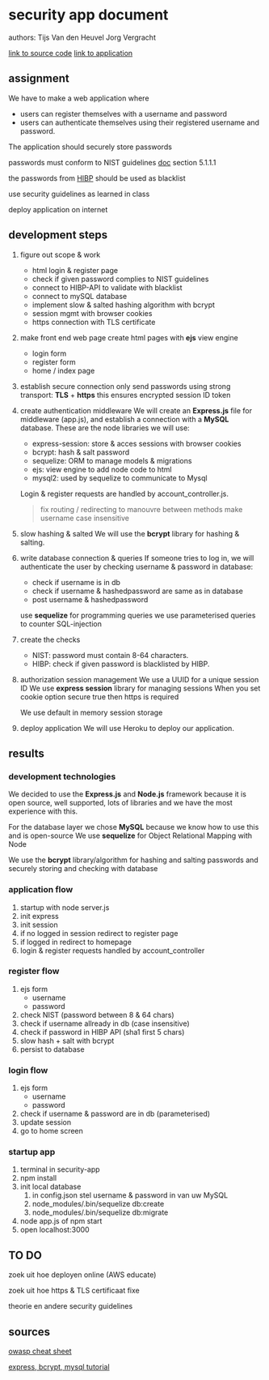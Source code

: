 # security app document

authors:
Tijs Van den Heuvel
Jorg Vergracht

[link to source code](https://github.com/tijsvandenheuvel/team_3_secure_login)
[link to application](https://jorg-tijs-taak.herokuapp.com)

## assignment

We have to make a web application where 
- users can register themselves with a username and password
- users can authenticate themselves using their registered username and password. 

The application should securely store passwords

passwords must conform to NIST guidelines
[doc](https://pages.nist.gov/800-63-3/sp800-63b.html) section 5.1.1.1

the passwords from [HIBP](https://haveibeenpwned.com/) should be used as blacklist 

use security guidelines as learned in class

deploy application on internet

## development steps

1. figure out scope & work
   - html login & register page
   - check if given password complies to NIST guidelines
   - connect to HIBP-API to validate with blacklist
   - connect to mySQL database 
   - implement slow & salted hashing algorithm with bcrypt
   - session mgmt with browser cookies
   - https connection with TLS certificate

2. make front end web page
    create html pages with **ejs** view engine
    - login form
    - register form
    - home / index page
   
3. establish secure connection
    only send passwords using strong transport: **TLS** + **https**
    this ensures encrypted session ID token

4. create authentication middleware
    We will create an **Express.js** file for middleware (app.js), 
    and establish a connection with a **MySQL** database. 
    These are the node libraries we will use: 
    - express-session: store & acces sessions with browser cookies
    - bcrypt: hash & salt password
    - sequelize: ORM to manage models & migrations
    - ejs: view engine to add node code to html
    - mysql2: used by sequelize to communicate to Mysql 

    Login & register requests are handled by account_controller.js.

    > fix routing / redirecting to manouvre between methods
    > make username case insensitive
    
5. slow hashing & salted
    We will use the **bcrypt** library for hashing & salting.


6. write database connection & queries
    If someone tries to log in, we will authenticate the user by checking username & password in database:
    - check if username is in db
    - check if username & hashedpassword are same as in database
    - post username & hashedpassword
  
    use **sequelize** for programming queries
    we use parameterised queries to counter SQL-injection

7. create the checks
   - NIST: password must contain 8-64 characters.
   - HIBP: check if given password is blacklisted by HIBP.

8. authorization
    session management
    We use a UUID for a unique session ID
    We use **express session** library for managing sessions
    When you set cookie option secure true then https is required

    We use default in memory session storage 

9. deploy application 
    We will use Heroku to deploy our application.

## results

### development technologies
We decided to use the **Express.js** and **Node.js** framework because it is open source, well supported, lots of libraries and we have the most experience with this.

For the database layer we chose **MySQL** because we know how to use this and is open-source
We use **sequelize** for Object Relational Mapping with Node

We use the **bcrypt** library/algorithm for hashing and salting passwords and securely storing and checking with database

### application flow
1. startup with node server.js
1. init express
2. init session
3. if no logged in session redirect to register page
4. if logged in redirect to homepage
5. login & register requests handled by account_controller

### register flow
1. ejs form 
    - username
    - password
2. check NIST (password between 8 & 64 chars)
3. check if username allready in db (case insensitive)
4. check if password in HIBP API (sha1 first 5 chars)
5. slow hash + salt with bcrypt
6. persist to database

### login flow
1. ejs form
    - username
    - password
2. check if username & password are in db (parameterised)
3. update session
4. go to home screen

### startup app 
1. terminal in security-app
2. npm install 
3. init local database
   1. in config.json stel username & password in van uw MySQL 
   2. node_modules/.bin/sequelize db:create
   3. node_modules/.bin/sequelize db:migrate
4. node app.js  of  npm start
5. open localhost:3000


## TO DO 

zoek uit hoe deployen online  (AWS educate)   

zoek uit hoe https & TLS certificaat fixe       

theorie en andere security guidelines 

## sources

[owasp cheat sheet](https://github.com/OWASP/CheatSheetSeries/blob/master/cheatsheets/Authentication_Cheat_Sheet.md)

[express, bcrypt, mysql tutorial](https://medium.com/@siddarthasiddu96/user-login-and-registration-with-nodejs-using-express-bycrpt-and-mysql-529c872db5a0)
